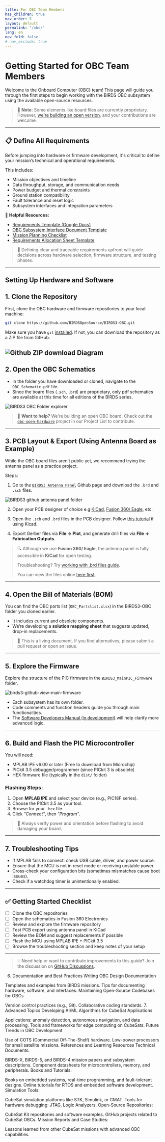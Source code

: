 ```yaml
---
title: For OBC Team Members
has_children: true
nav_order: 5
layout: default
permalink: "/obc/"
lang: en
nav_fold: false
# nav_exclude: true
---
```


# Getting Started for OBC Team Members

Welcome to the Onboard Computer (OBC) team! This page will guide you through the first steps to begin working with the BIRDS OBC subsystem using the available open-source resources.

> 🔧 **Note:** Some elements like board files are currently proprietary. However, [we're building an open version]({{site.url}}//project-list.html#3-kicad-design-of-an-open-source-cubesat-onboard-computer-obc), and your contributions are welcome.

---

## 📋 Define All Requirements

Before jumping into hardware or firmware development, it's critical to define your mission’s technical and operational requirements.

This includes:
- Mission objectives and timeline
- Data throughput, storage, and communication needs
- Power budget and thermal constraints
- Ground station compatibility
- Fault tolerance and reset logic
- Subsystem interfaces and integration parameters

🧰 **Helpful Resources:**
- [Requirements Template (Google Docs)]({{site.url}}/resources/templates/requirements-template)
- [OBC Subsystem Interface Document Template]({{site.url}}/templates/icd-template)
- [Mission Planning Checklist]({{site.url}}/resources/templates/mission-checklist)
- [Requirements Allocation Sheet Template]({{site.url}}/resources/templates/obc-ras.html)

> 📌 Defining clear and traceable requirements upfront will guide decisions across hardware selection, firmware structure, and testing phases.


---

## Setting Up Hardware and Software

## 1. Clone the Repository

First, clone the OBC hardware and firmware repositories to your local machine:

```bash
git clone https://github.com/BIRDSOpenSource/BIRDS3-OBC.git
```

Make sure you have `git` [installed](https://git-scm.com/downloads). If not, you can download the repository as a ZIP file from GitHub.

![Github ZIP download Diagram](/assets/images/github-zip.png) 
---

## 2. Open the OBC Schematics

- In the folder you have downloaded or cloned, navigate to the `OBC_Schematic.pdf` file. 
- Since the board files (`.sch`, `.brd`) are proprietary, only pdf schematics are available at this time for all editions of the BIRDS series.

![BIRDS3 OBC Folder explorer](/assets/images/birds3-obc-folder-explorer.png) 

> 📢 **Want to help?** We're building an open OBC board. Check out the [`obc-open-hardware`]({{site.url}}//project-list.html#3-kicad-design-of-an-open-source-cubesat-onboard-computer-obc) project in our Project List to contribute.

---

## 3. PCB Layout & Export (Using Antenna Board as Example)

While the OBC board files aren’t public yet, we recommend trying the antenna panel as a practice project.

Steps:

 1. Go to the [`BIRDS3 Antenna Panel`](https://github.com/BIRDSOpenSource/BIRDS3-AntennaPanel) Github page and download the `.brd` and `.sch` files.

  ![BIRDS3 github antenna panel folder](/assets/images/birds3-github-antenna-panel-folder.png)

 2. Open your PCB designer of choice e.g  [KiCad](https://www.kicad.org), [Fusion 360/ Eagle](https://www.autodesk.com/products/fusion-360/electronics-engineer), etc.

 3. Open the `.sch` and `.brd` files in the PCB designer. Follow [this tutorial]({{site.url}}/open-schematics-with-kicad.html) if using Kicad.


 4. Export Gerber files via **File → Plot**, and generate drill files via **File → Fabrication Outputs**.

> 🔍 Although we use **Fusion 360/ Eagle**, the antenna panel is fully accessible in **KiCad** for open testing.
>
> Troubleshooting? Try [working with .brd files guide](https://www.linkedin.com/pulse/guide-working-brd-files-best-practices-insights-shirley-leung-a3llc/).
>
> You can view the files online [here first](https://www.altium365.com/viewer/).

---

## 4. Open the Bill of Materials (BOM)

You can find the OBC parts list (`OBC_Partslist.xlsx`) in the BIRDS3-OBC folder you cloned earlier.

- It includes current and obsolete components.
- We’re developing a **solution mapping sheet** that suggests updated, drop-in replacements.

> 🔄 This is a living document. If you find alternatives, please submit a pull request or open an issue.

---

## 5. Explore the Firmware

Explore the structure of the PIC firmware in the `BIRDS3_MainPIC_Firmware` folder.

![birds3-github-view-main-firmware](/assets/images/birds3-github-view-main-firmware.png)

- Each subsystem has its own folder.
- Code comments and function headers guide you through main functionalities.
- The [Software Developers Manual (in development)](https://github.com/BIRDSOpenSource/BIRDSX-OBC-FAB/blob/main/BIRDS-X_SOFTWARE_DEVELOPER_MANUAL.md) will help clarify more advanced logic.

---

## 6. Build and Flash the PIC Microcontroller

You will need:

- MPLAB IPE v6.00 or later (Free to download from Microchip)
- PICkit 3.5 debugger/programmer (since PICkit 3 is obsolete)
- HEX firmware file (typically in the `dist/` folder)

### Flashing Steps:

1. Open **MPLAB IPE** and select your device (e.g., PIC18F series).
2. Choose the PICkit 3.5 as your tool.
3. Browse for your `.hex` file.
4. Click *"Connect"*, then *"Program"*.

> 🛑 Always verify power and orientation before flashing to avoid damaging your board.

---

## 7. Troubleshooting Tips

- If MPLAB fails to connect: check USB cable, driver, and power source.
- Ensure that the MCU is not in reset mode or receiving unstable power.
- Cross-check your configuration bits (sometimes mismatches cause boot issues).
- Check if a watchdog timer is unintentionally enabled.

---

## ✅ Getting Started Checklist

- [ ] Clone the OBC repositories
- [ ] Open the schematics in Fusion 360 Electronics
- [ ] Review and explore the firmware repository
- [ ] Test PCB export using antenna panel in KiCad
- [ ] Review the BOM and suggest replacements if possible
- [ ] Flash the MCU using MPLAB IPE + PICkit 3.5
- [ ] Browse the troubleshooting section and keep notes of your setup

---

> 💡 Need help or want to contribute improvements to this guide? Join the discussion on [GitHub Discussions](https://github.com/orgs/BIRDSOpenSource/discussions).




6. Documentation and Best Practices Writing OBC Design Documentation

Templates and examples from BIRDS missions.
Tips for documenting hardware, software, and interfaces.
Maintaining Open-Source Codebases for OBCs

Version control practices (e.g., Git).
Collaborative coding standards.
7. Advanced Topics
Developing AI/ML Algorithms for CubeSat Applications

Applications: anomaly detection, autonomous navigation, and data processing.
Tools and frameworks for edge computing on CubeSats.
Future Trends in OBC Development

Use of COTS (Commercial Off-The-Shelf) hardware.
Low-power processors for small satellite missions.
References and Learning Resources
Technical Documents:

BIRDS-X, BIRDS-5, and BIRDS-4 mission papers and subsystem descriptions.
Component datasheets for microcontrollers, memory, and peripherals.
Books and Tutorials:

Books on embedded systems, real-time programming, and fault-tolerant designs.
Online tutorials for RTOS and embedded software development.
Simulation Tools:

CubeSat simulation platforms like STK, Simulink, or GMAT.
Tools for hardware debugging: JTAG, Logic Analyzers.
Open-Source Repositories:

CubeSat Kit repositories and software examples.
GitHub projects related to CubeSat OBCs.
Mission Reports and Case Studies:

Lessons learned from other CubeSat missions with advanced OBC capabilities.
